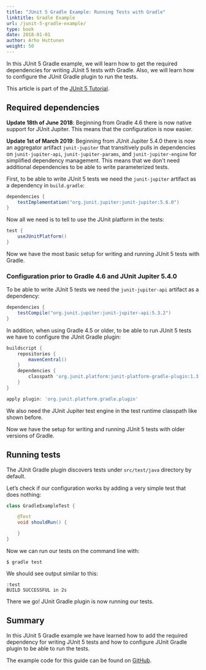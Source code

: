 ```yaml
---
title: "JUnit 5 Gradle Example: Running Tests with Gradle"
linktitle: Gradle Example
url: /junit-5-gradle-example/
type: book
date: 2018-01-01
author: Arho Huttunen
weight: 50
---
```


In this JUnit 5 Gradle example, we will learn how to get the required dependencies for writing JUnit 5 tests with Gradle. Also, we will learn how to configure the JUnit Gradle plugin to run the tests.

This article is part of the [JUnit 5 Tutorial](/junit-5-tutorial).

## Required dependencies

**Update 18th of June 2018**: Beginning from Gradle 4.6 there is now native support for JUnit Jupiter. This means that the configuration is now easier.

**Update 1st of March 2019**: Beginning from JUnit Jupiter 5.4.0 there is now an aggregator artifact `junit-jupiter` that transitively pulls in dependencies on `junit-jupiter-api`, `junit-jupiter-params`, and `junit-jupiter-engine` for simplified dependency management. This means that we don't need additional dependencies to be able to write parameterized tests.

First, to be able to write JUnit 5 tests we need the `junit-jupiter` artifact as a dependency in `build.gradle`:

```groovy
dependencies {
    testImplementation("org.junit.jupiter:junit-jupiter:5.6.0")
}
```

Now all we need is to tell to use the JUnit platform in the tests:

```groovy
test {
    useJUnitPlatform()
}
```

Now we have the most basic setup for writing and running JUnit 5 tests with Gradle.

### Configuration prior to Gradle 4.6 and JUnit Jupiter 5.4.0

To be able to write JUnit 5 tests we need the `junit-jupiter-api` artifact as a dependency:

```groovy
dependencies {
    testCompile("org.junit.jupiter:junit-jupiter-api:5.3.2")
}
```

In addition, when using Gradle 4.5 or older, to be able to run JUnit 5 tests we have to configure the JUnit Gradle plugin:

```groovy
buildscript {
    repositories {
        mavenCentral()
    }
    dependencies {
        classpath 'org.junit.platform:junit-platform-gradle-plugin:1.3.2'
    }
}

apply plugin: 'org.junit.platform.gradle.plugin'
```

We also need the JUnit Jupiter test engine in the test runtime classpath like shown before.

Now we have the setup for writing and running JUnit 5 tests with older versions of Gradle.

## Running tests

The JUnit Gradle plugin discovers tests under `src/test/java` directory by default.

Let’s check if our configuration works by adding a very simple test that does nothing:

```java
class GradleExampleTest {

    @Test
    void shouldRun() {

    }
}
```

Now we can run our tests on the command line with:

```
$ gradle test
```

We should see output similar to this:

```
:test
BUILD SUCCESSFUL in 2s
```

There we go! JUnit Gradle plugin is now running our tests.

## Summary

In this JUnit 5 Gradle example we have learned how to add the required dependency for writing JUnit 5 tests and how to configure JUnit Gradle plugin to be able to run the tests.

The example code for this guide can be found on [GitHub](https://github.com/arhohuttunen/junit5-examples/tree/master/junit5-gradle).
